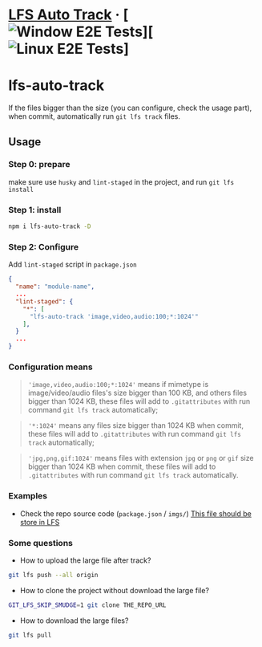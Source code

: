 # [LFS Auto Track](https://npmjs.org/package/lfs-auto-track) &middot; [![Window E2E Tests](https://github.com/suhaotian/lfs-auto-track/actions/workflows/windows.e2e-test.yml/badge.svg)][![Linux E2E Tests](https://github.com/suhaotian/lfs-auto-track/actions/workflows/linux.e2e-test.yml/badge.svg)]

# lfs-auto-track

If the files bigger than the size (you can configure, check the usage part), when commit, automatically run `git lfs track` files.

## Usage

### Step 0: prepare

make sure use `husky` and `lint-staged` in the project, and run `git lfs install`

### Step 1: install

```sh
npm i lfs-auto-track -D
```

### Step 2: Configure

Add `lint-staged` script in `package.json`

```json
{
  "name": "module-name",
  ...
  "lint-staged": {
    "*": [
      "lfs-auto-track 'image,video,audio:100;*:1024'"
    ],
  }
  ...
}
```

### Configuration means

> `'image,video,audio:100;*:1024'` means if mimetype is image/video/audio files's size bigger than 100 KB, and others files bigger than 1024 KB, these files will add to `.gitattributes` with run command `git lfs track` automatically;

> `'*:1024'` means any files size bigger than 1024 KB when commit, these files will add to `.gitattributes` with run command `git lfs track` automatically;

> `'jpg,png,gif:1024'` means files with extension `jpg` or `png` or `gif` size bigger than 1024 KB when commit, these files will add to `.gitattributes` with run command `git lfs track` automatically.

### Examples

- Check the repo source code (`package.json` / `imgs/`) [This file should be store in LFS](https://github.com/suhaotian/lfs-auto-track/blob/main/imgs/dive.jpg)

### Some questions

- How to upload the large file after track?

```sh
git lfs push --all origin
```

- How to clone the project without download the large file?

```sh
GIT_LFS_SKIP_SMUDGE=1 git clone THE_REPO_URL
```

- How to download the large files?

```sh
git lfs pull
```
